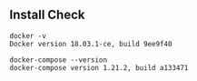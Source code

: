 






## Install Check
	
	docker -v
	Docker version 18.03.1-ce, build 9ee9f40

	docker-compose --version
	docker-compose version 1.21.2, build a133471